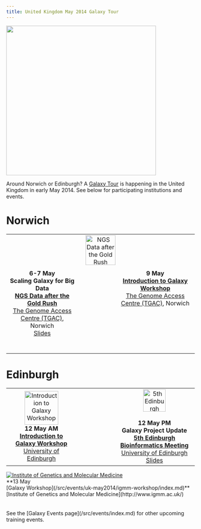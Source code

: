 ```yaml
---
title: United Kingdom May 2014 Galaxy Tour
---
```

<div class='center'><img src="/src/images/logos/UKMay2014Tour.png" alt="" width="400px" /></div>



Around Norwich or Edinburgh?  A [Galaxy Tour](/src/events/index.md) is happening in the United Kingdom in early May 2014.  See below for participating institutions and events.

<div class='center'>

# Norwich

<table>
  <tr>
    <td colspan=3 style=" text-align: center; border: none;"> <a href='http://www.tgac.ac.uk/'><img src="/src/images/logos/TGACLogo.png" alt="NGS Data after the Gold Rush" height="80" /></a> </td>
  </tr>
  <tr>
    <td colspan=3 style=" text-align: center; border: none;"> </td>
  </tr>
  <tr>
    <td style=" text-align: center; border: none;"> <strong>6-7 May</strong> <br /> <strong>Scaling Galaxy for Big Data</strong> <br /> <strong><a href='http://www.tgac.ac.uk/SeqAhead_Scientific_Meeting_and_Management_Committee_Meeting/'>NGS Data after the Gold Rush</a></strong> <br /> <a href='http://www.tgac.ac.uk/'>The Genome Access Centre (TGAC)</a>, Norwich <br /> <a href='https://depot.galaxyproject.org/hub/attachments/documents/presentations/ScalingGalaxyTGAC2014.pdf'>Slides</a> <br /><br /><br /></td>
    <td style=" text-align: center; border: none; width: 20%;"> </td>
    <td style=" text-align: center; vertical-align: top; border: none;"> <strong>9 May</strong> <br /> <strong><a href='/src/events/uk-may2014/tgac-workshop/index.md'>Introduction to Galaxy Workshop</a></strong> <br /> <a href='http://www.tgac.ac.uk/'>The Genome Access Centre (TGAC)</a>, Norwich </td>
  </tr>
</table>


# Edinburgh

<table>
  <tr>
    <td style=" text-align: center; border: none;"> <a href='/src/events/uk-may2014/u-edinburgh/index.md'><img src="/src/images/logos/UEdinburghWideLogo.png" alt="Introduction to Galaxy Workshop" height="90" /></a><br /> <strong> 12 May AM <br /> <a href='/src/events/uk-may2014/u-edinburgh/index.md'>Introduction to Galaxy Workshop</a></strong><br /><a href='http://www.ed.ac.uk/'>University of Edinburgh</a> </td>
    <td style=" text-align: center; border: none; width: 20%;"> </td>
    <td style=" text-align: center; border: none;"> <a href='http://www.bioinformatics.ed.ac.uk/events/5th-edinburgh-bioinformatics-meeting'><img src="/src/images/logos/EdinburghBioinformatics.png" alt="5th Edinburgh Bioinformatics Meeting" height="60" /></a><br /><br /> <strong>12 May PM <br /> Galaxy Project Update <br /><a href='http://www.bioinformatics.ed.ac.uk/events/5th-edinburgh-bioinformatics-meeting'>5th Edinburgh Bioinformatics Meeting</a></strong><br /> <a href='http://www.ed.ac.uk/'>University of Edinburgh</a> <br /> <a href='https://depot.galaxyproject.org/hub/attachments/documents/presentations/GalaxyProjectUpdate201405.pdf'>Slides</a> </td>
  </tr>
</table>


<div class='center'>
<a href='http://www.igmm.ac.uk/'><img src="/src/images/logos/IGMMLogo.jpg" alt="Institute of Genetics and Molecular Medicine"  /></a><br />
**13 May<br />
[Galaxy Workshop](/src/events/uk-may2014/igmm-workshop/index.md)**<br />
[Institute of Genetics and Molecular Medicine](http://www.igmm.ac.uk/)
</div>
</div>
<br /><br />
See the [Galaxy Events page](/src/events/index.md) for other upcoming training events.
